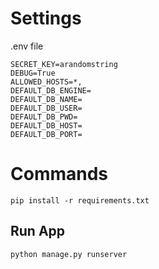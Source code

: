 # Settings
.env file

    SECRET_KEY=arandomstring
	DEBUG=True
	ALLOWED_HOSTS=*,
	DEFAULT_DB_ENGINE=
	DEFAULT_DB_NAME=
	DEFAULT_DB_USER=
	DEFAULT_DB_PWD=
	DEFAULT_DB_HOST=
	DEFAULT_DB_PORT=

# Commands
	
	pip install -r requirements.txt

## Run App

    python manage.py runserver
